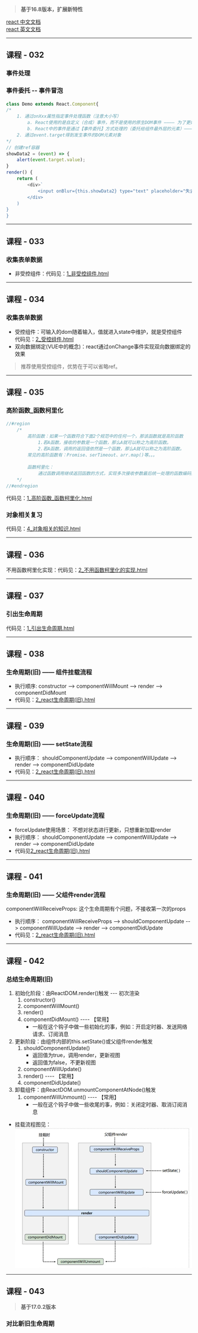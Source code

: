 > **基于16.8版本，扩展新特性**

[react 中文文档](https://react.docschina.org/)   
[react 英文文档](https://reactjs.org/)

----

## **课程 - 032**
### 事件处理
### 事件委托 -- 事件冒泡
```js
class Demo extends React.Component{
/*
    1. 通过onXxx属性指定事件处理函数（注意大小写）
        a. React使用的是自定义（合成）事件，而不是使用的原生DOM事件 ———— 为了更好的兼容性
        b. React中的事件是通过【事件委托】方式处理的（委托给组件最外层的元素）———— 为了更高效
    2. 通过event.target得到发生事件的DOM元素对象
*/
// 创建ref容器
showData2 = (event) => {
    alert(event.target.value);
}
render() {
    return (
        <div>`                                                   
            <input onBlur={this.showData2} type="text" placeholder="失去焦点提示数据" />
        </div>
    )
}
}
```

----

## **课程 - 033**
### 收集表单数据
+ 非受控组件：代码见：[1_非受控组件.html](../react_basic/10_react中收集表单数据/1_非受控组件.html)

----

## **课程 - 034**
### 收集表单数据
+ 受控组件：可输入的dom随着输入，值就进入state中维护，就是受控组件 <br/>
代码见：[2_受控组件.html](../react_basic/10_react中收集表单数据/2_受控组件.html)
+ 双向数据绑定(VUE中的概念)：react通过onChange事件实现双向数据绑定的效果
> 推荐使用受控组件，优势在于可以省略ref。

----

## **课程 - 035**
### 高阶函数_函数柯里化
```js
//#region
    /*
        高阶函数：如果一个函数符合下面2个规范中的任何一个，那该函数就是高阶函数
            1.若A函数，接收的参数是一个函数，那么A就可以称之为高阶函数。
            2.若A函数，调用的返回值依然是一个函数，那么A就可以称之为高阶函数。
        常见的高阶函数有：Promise、serTimeout、arr.map()等。。。

        函数柯里化：
            通过函数调用继续返回函数的方式，实现多次接收参数最后统一处理的函数编码形式。
    */
//#endregion
```
代码见：[1_高阶函数_函数柯里化.html](../react_basic/11_高阶函数_函数柯里化/1_高阶函数_函数柯里化.html)
### 对象相关复习
代码见：[4_对象相关的知识.html](../react_basic/复习/4_对象相关的知识.html)

----

## **课程 - 036**
不用函数柯里化实现：代码见：[2_不用函数柯里化的实现.html](../react_basic/11_高阶函数_函数柯里化/2_不用函数柯里化的实现.html)

----

## **课程 - 037**
### 引出生命周期
代码见：[1_引出生命周期.html](../react_basic/12_组件的生命周期/1_引出生命周期.html)

----

## **课程 - 038**
### 生命周期(旧) —— 组件挂载流程
+ 执行顺序:
    constructor --> componentWillMount --> render --> componentDidMount
+ 代码见：[2_react生命周期(旧).html](../react_basic/12_组件的生命周期/2_react生命周期(旧).html)

----

## **课程 - 039**
### 生命周期(旧) —— setState流程
+ 执行顺序：
    shouldComponentUpdate --> componentWillUpdate --> render --> componentDidUpdate
+ 代码见：[2_react生命周期(旧).html](../react_basic/12_组件的生命周期/2_react生命周期(旧).html)

----

## **课程 - 040**
### 生命周期(旧) —— forceUpdate流程
+ forceUpdate使用场景：
    不想对状态进行更新，只想重新加载render
+ 执行顺序：
    shouldComponentUpdate --> componentWillUpdate --> render --> componentDidUpdate
+ 代码见[2_react生命周期(旧).html](../react_basic/12_组件的生命周期/2_react生命周期(旧).html)

----

## **课程 - 041**
### 生命周期(旧) —— 父组件render流程
componentWillReceiveProps: 这个生命周期有个问题，不接收第一次的props
+ 执行顺序：
    componentWillReceiveProps --> shouldComponentUpdate --> componentWillUpdate --> render --> componentDidUpdate
+ 代码见：[2_react生命周期(旧).html](../react_basic/12_组件的生命周期/2_react生命周期(旧).html)

----

## **课程 - 042**
### 总结生命周期(旧)
1. 初始化阶段：由ReactDOM.render()触发 --- 初次渲染
    1. constructor()
    2. componentWillMount()
    3. render()
    4. componentDidMount() ---- 【常用】
        - 一般在这个钩子中做一些初始化的事，例如：开启定时器、发送网络请求、订阅消息
2. 更新阶段：由组件内部的this.setState()或父组件render触发
    1. shouldComponentUpdate()
        - 返回值为true，调用render，更新视图
        - 返回值为false，不更新视图
    2. componentWillUpdate()
    3. render() ---- 【常用】
    4. componentDidUpdate()
3. 卸载组件：由ReactDOM.unmountComponentAtNode()触发
    1. componentWillUnmount()  ---- 【常用】
        - 一般在这个钩子中做一些收尾的事，例如：关闭定时器、取消订阅消息

+ 挂载流程图见：![2_react生命周期(旧).png](../react_basic/12_组件的生命周期/2_react生命周期(旧).png)
----

## **课程 - 043**
> **基于17.0.2版本**
### 对比新旧生命周期